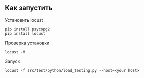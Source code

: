 ## Как запустить
Установить locust  
```
pip install psycopg2
pip install locust
```
Проверка установки 
```
locust -V
```
Запуск
```
locust -f src/test/python/load_testing.py --host=<your host>
```